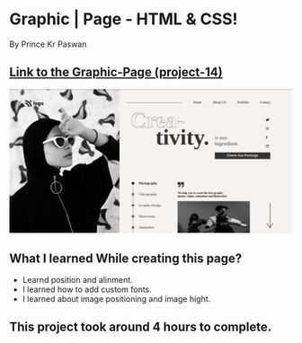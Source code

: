 # Graphic | Page - HTML & CSS!

By Prince Kr Paswan

## [Link to the Graphic-Page (project-14)](https://seo-page.netlify.app/)


![Completed Website](img1.png)

## What I learned While creating this page?

- Learnd position and alinment.
- I learned how to add custom fonts.
- I learned about image positioning and image hight.

## This project took around 4 hours to complete.
